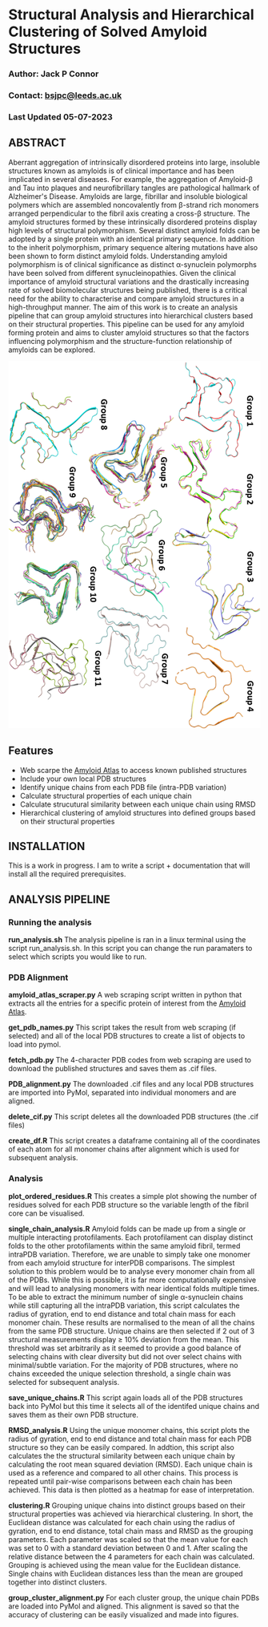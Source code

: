 # Structural Analysis and Hierarchical Clustering of Solved Amyloid Structures

### Author: Jack P Connor
### Contact: bsjpc@leeds.ac.uk

### Last Updated 05-07-2023

## ABSTRACT

Aberrant aggregation of intrinsically disordered proteins into large, insoluble structures known as amyloids is of clinical importance and has been implicated in several diseases. For example, the aggregation of Amyloid-β and Tau into plaques and neurofibrillary tangles are pathological hallmark of Alzheimer's Disease. Amyloids are large, fibrillar and insoluble biological polymers which are assembled noncovalently from β-strand rich monomers arranged perpendicular to the fibril axis creating a cross-β structure. The amyloid structures formed by these intrinsically disordered proteins display high levels of structural polymorphism. Several distinct amyloid folds can be adopted by a single protein with an identical primary sequence. In addition to the inherit polymorphism, primary sequence altering mutations have also been shown to form distinct amyloid folds. Understanding amyloid polymorphism is of clinical significance as distinct α-synuclein polymorphs have been solved from different synucleinopathies. Given the clinical importance of amyloid structural variations and the drastically increasing rate of solved biomolecular structures being published, there is a critical need for the ability to characterise and compare amyloid structures in a high-throughput manner. The aim of this work is to create an analysis pipeline that can group amyloid structures into hierarchical clusters based on their structural properties. This pipeline can be used for any amyloid forming protein and aims to cluster amyloid structures so that the factors influencing polymorphism and the structure-function relationship of amyloids can be explored.

<img src="Figures/Cluster_Groups.png" alt="img" width="600" rotate="90"/>

## Features
* Web scarpe the [Amyloid Atlas](https://people.mbi.ucla.edu/sawaya/amyloidatlas/) to access known published structures
* Include your own local PDB structures
* Identify unique chains from each PDB file (intra-PDB variation)
* Calculate structural properties of each unique chain
* Calculate strucutural similarity between each unique chain using RMSD
* Hierarchical clustering of amyloid structures into defined groups based on their structural properties

## INSTALLATION
This is a work in progress. I am to write a script + documentation that will install all the required prerequisites.

## ANALYSIS PIPELINE

### Running the analysis

**run_analysis.sh**
The analysis pipeline is ran in a linux terminal using the script run_analysis.sh. In this script you can change the run paramaters to select which scripts you would like to run.

### PDB Alignment

**amyloid_atlas_scraper.py**
A web scraping script written in python that extracts all the entries for a specific protein of interest from the [Amyloid Atlas](https://people.mbi.ucla.edu/sawaya/amyloidatlas/).

**get_pdb_names.py**
This script takes the result from web scraping (if selected) and all of the local PDB structures to create a list of objects to load into pymol.

**fetch_pdb.py**
The 4-character PDB codes from web scraping are used to download the published structures and saves them as .cif files.

**PDB_alignment.py**
The downloaded .cif files and any local PDB structures are imported into PyMol, separated into individual monomers and are aligned.

**delete_cif.py**
This script deletes all the downloaded PDB structures (the .cif files)

**create_df.R**
This script creates a dataframe containing all of the coordinates of each atom for all monomer chains after alignment which is used for subsequent analysis.

### Analysis

**plot_ordered_residues.R**
This creates a simple plot showing the number of residues solved for each PDB structure so the variable length of the fibril core can be visualised.

**single_chain_analysis.R**
Amyloid folds can be made up from a single or multiple interacting protofilaments. Each protofilament can display distinct folds to the other protofilaments within the same amyloid fibril, termed intraPDB variation. Therefore, we are unable to simply take one monomer from each amyloid structure for interPDB comparisons. The simplest solution to this problem would be to analyse every monomer chain from all of the PDBs. While this is possible, it is far more computationally expensive and will lead to analysing monomers with near identical folds multiple times. 
To be able to extract the minimum number of single α-synuclein chains while still capturing all the intraPDB variation, this script calculates the radius of gyration, end to end distance and total chain mass for each monomer chain. These results are normalised to the mean of all the chains from the same PDB structure. Unique chains are then selected if 2 out of 3 structural measurements display ≥ 10% deviation from the mean. This threshold was set arbitrarily as it seemed to provide a good balance of selecting chains with clear diversity but did not over select chains with minimal/subtle variation. For the majority of PDB structures, where no chains exceeded the unique selection threshold, a single chain was selected for subsequent analysis. 

**save_unique_chains.R**
This script again loads all of the PDB structures back into PyMol but this time it selects all of the identifed unique chains and saves them as their own PDB structure.

**RMSD_analysis.R**
Using the unique monomer chains, this script plots the radius of gyration, end to end distance and total chain mass for each PDB structure so they can be easily compared. In addtion, this script also calculates the the structural similarity between each unique chain by calculating the root mean squared deviation (RMSD). Each unique chain is used as a reference and compared to all other chains. This process is repeated until pair-wise comparisons between each chain has been achieved. This data is then plotted as a heatmap for ease of interpretation.

**clustering.R**
Grouping unique chains into distinct groups based on their structural properties was achieved via hierarchical clustering. In short, the Euclidean distance was calculated for each chain using the radius of gyration, end to end distance, total chain mass and RMSD as the grouping parameters. Each parameter was scaled so that the mean value for each was set to 0 with a standard deviation between 0 and 1. After scaling the relative distance between the 4 parameters for each chain was calculated. Grouping is achieved using the mean value for the Euclidean distance. Single chains with Euclidean distances less than the mean are grouped together into distinct clusters.

**group_cluster_alignment.py**
For each cluster group, the unique chain PDBs are loaded into PyMol and aligned. This alignment is saved so that the accuracy of clustering can be easily visualized and made into figures.
